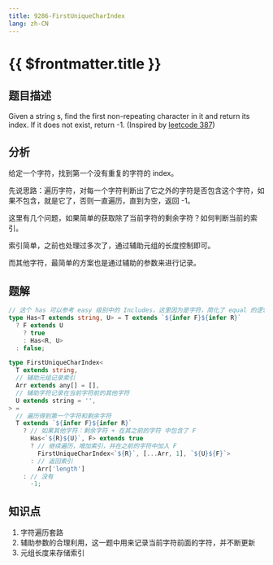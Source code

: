 ```yaml
---
title: 9286-FirstUniqueCharIndex
lang: zh-CN
---
```


# {{ $frontmatter.title }}

## 题目描述

Given a string s, find the first non-repeating character in it and return its index. If it does not exist, return -1. (Inspired by [leetcode 387](https://leetcode.com/problems/first-unique-character-in-a-string/))

## 分析

给定一个字符，找到第一个没有重复的字符的 index。

先说思路：遍历字符，对每一个字符判断出了它之外的字符是否包含这个字符，如果不包含，就是它了，否则一直遍历，直到为空，返回 -1。

这里有几个问题，如果简单的获取除了当前字符的剩余字符？如何判断当前的索引。

索引简单，之前也处理过多次了，通过辅助元组的长度控制即可。

而其他字符，最简单的方案也是通过辅助的参数来进行记录。

## 题解

```ts
// 这个 has 可以参考 easy 级别中的 Includes，这里因为是字符，简化了 equal 的逻辑
type Has<T extends string, U> = T extends `${infer F}${infer R}`
  ? F extends U
    ? true
    : Has<R, U>
  : false;

type FirstUniqueCharIndex<
  T extends string,
  // 辅助元组记录索引
  Arr extends any[] = [],
  // 辅助字符记录在当前字符前的其他字符
  U extends string = '',
> =
  // 遍历得到第一个字符和剩余字符
  T extends `${infer F}${infer R}`
    ? // 如果其他字符：剩余字符 + 在其之前的字符 中包含了 F
      Has<`${R}${U}`, F> extends true
      ? // 继续遍历，增加索引，并在之前的字符中加入 F
        FirstUniqueCharIndex<`${R}`, [...Arr, 1], `${U}${F}`>
      : // 返回索引
        Arr['length']
    : // 没有
      -1;
```

## 知识点

1. 字符遍历套路
2. 辅助参数的合理利用，这一题中用来记录当前字符前面的字符，并不断更新
3. 元组长度来存储索引
